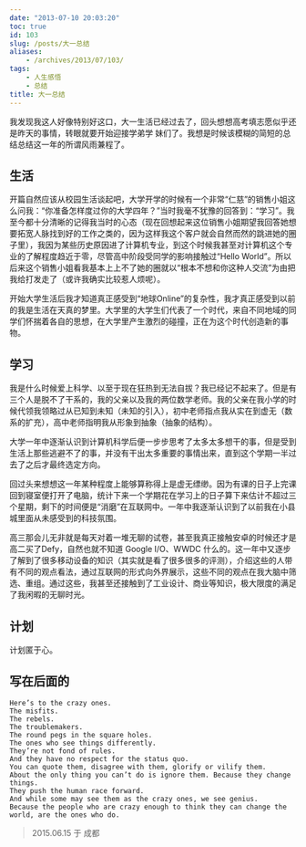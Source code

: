 ```yaml
---
date: "2013-07-10 20:03:20"
toc: true
id: 103
slug: /posts/大一总结
aliases:
    - /archives/2013/07/103/
tags:
    - 人生感悟
    - 总结
title: 大一总结
---
```


我发现我这人好像特别好这口，大一生活已经过去了，回头想想高考填志愿似乎还是昨天的事情，转眼就要开始迎接学弟学
妹们了。我想是时候该模糊的简短的总结总结这一年的所谓风雨兼程了。

<!-- more -->

## 生活

开篇自然应该从校园生活谈起吧，大学开学的时候有一个非常“仁慈”的销售小姐这么问我：“你准备怎样度过你的大学四年？”当时我毫不犹豫的回答到：“学习”。我至今都十分清晰的记得我当时的心态（现在回想起来这位销售小姐期望我回答她想要拓宽人脉找到好的工作之类的，因为这样我这个客户就会自然而然的跳进她的圈子里），我因为某些历史原因进了计算机专业，到这个时候我甚至对计算机这个专业的了解程度趋近于零，尽管高中阶段受同学的影响接触过“Hello World”。所以后来这个销售小姐看我基本上上不了她的圈就以“根本不想和你这种人交流”为由把我给打发走了（或许我确实比较惹人烦呢）。

开始大学生活后我才知道真正感受到“地球Online”的复杂性，我才真正感受到以前的我是生活在天真的梦里。大学里的大学生们代表了一个时代，来自不同地域的同学们怀揣着各自的思想，在大学里产生激烈的碰撞，正在为这个时代创造新的事物。

## 学习

我是什么时候爱上科学、以至于现在狂热到无法自拔？我已经记不起来了。但是有三个人是脱不了干系的，我的父亲以及我的两位数学老师。我的父亲在我小学的时候代领我领略过从已知到未知（未知的引入），初中老师指点我从实在到虚无（数系的扩充），高中老师指明我从形象到抽象（抽象的结构）。

大学一年中逐渐认识到计算机科学后便一步步思考了太多太多想干的事，但是受到生活上那些逃避不了的事，并没有干出太多重要的事情出来，直到这个学期一半过去了之后才最终选定方向。

回过头来想想这一年某种程度上能够算称得上是虚无缥缈。因为有课的日子上完课回到寝室便打开了电脑，统计下来一个学期花在学习上的日子算下来估计不超过三个星期，剩下的时间便是“消磨”在互联网中。一年中我逐渐认识到了以前我在小县城里面从未感受到的科技氛围。

高三那会儿无非就是每天对着一堆无聊的试卷，甚至我真正接触安卓的时候还才是高二买了Defy，自然也就不知道 Google I/O、WWDC 什么的。这一年中又逐步了解到了很多移动设备的知识（其实就是看了很多很多的评测），介绍这些的人带有不同的观点看法，通过互联网的形式向外界展示，这些不同的观点在我大脑中筛选、重组。通过这些，我甚至还接触到了工业设计、商业等知识，极大限度的满足了我闲暇的无聊时光。

## 计划

计划匿于心。

## 写在后面的

    Here’s to the crazy ones. 
    The misfits. 
    The rebels. 
    The troublemakers. 
    The round pegs in the square holes. 
    The ones who see things differently. 
    They’re not fond of rules. 
    And they have no respect for the status quo. 
    You can quote them, disagree with them, glorify or vilify them. 
    About the only thing you can’t do is ignore them. Because they change things. 
    They push the human race forward. 
    And while some may see them as the crazy ones, we see genius. 
    Because the people who are crazy enough to think they can change the world, are the ones who do.

> 2015.06.15 于 成都